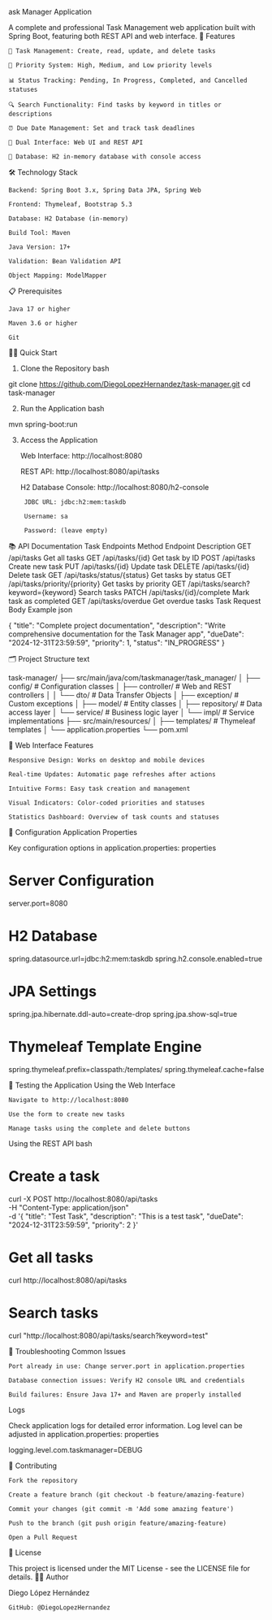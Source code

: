 ask Manager Application

A complete and professional Task Management web application built with Spring Boot, featuring both REST API and web interface.
🚀 Features

    📝 Task Management: Create, read, update, and delete tasks

    🎯 Priority System: High, Medium, and Low priority levels

    📊 Status Tracking: Pending, In Progress, Completed, and Cancelled statuses

    🔍 Search Functionality: Find tasks by keyword in titles or descriptions

    ⏰ Due Date Management: Set and track task deadlines

    📱 Dual Interface: Web UI and REST API

    💾 Database: H2 in-memory database with console access

🛠️ Technology Stack

    Backend: Spring Boot 3.x, Spring Data JPA, Spring Web

    Frontend: Thymeleaf, Bootstrap 5.3

    Database: H2 Database (in-memory)

    Build Tool: Maven

    Java Version: 17+

    Validation: Bean Validation API

    Object Mapping: ModelMapper

📋 Prerequisites

    Java 17 or higher

    Maven 3.6 or higher

    Git

🏃‍♂️ Quick Start
1. Clone the Repository
bash

git clone https://github.com/DiegoLopezHernandez/task-manager.git
cd task-manager

2. Run the Application
bash

mvn spring-boot:run

3. Access the Application

    Web Interface: http://localhost:8080

    REST API: http://localhost:8080/api/tasks

    H2 Database Console: http://localhost:8080/h2-console

        JDBC URL: jdbc:h2:mem:taskdb

        Username: sa

        Password: (leave empty)

📚 API Documentation
Task Endpoints
Method	Endpoint	Description
GET	/api/tasks	Get all tasks
GET	/api/tasks/{id}	Get task by ID
POST	/api/tasks	Create new task
PUT	/api/tasks/{id}	Update task
DELETE	/api/tasks/{id}	Delete task
GET	/api/tasks/status/{status}	Get tasks by status
GET	/api/tasks/priority/{priority}	Get tasks by priority
GET	/api/tasks/search?keyword={keyword}	Search tasks
PATCH	/api/tasks/{id}/complete	Mark task as completed
GET	/api/tasks/overdue	Get overdue tasks
Task Request Body Example
json

{
  "title": "Complete project documentation",
  "description": "Write comprehensive documentation for the Task Manager app",
  "dueDate": "2024-12-31T23:59:59",
  "priority": 1,
  "status": "IN_PROGRESS"
}

🗂️ Project Structure
text

task-manager/
├── src/main/java/com/taskmanager/task_manager/
│   ├── config/           # Configuration classes
│   ├── controller/       # Web and REST controllers
│   │   └── dto/         # Data Transfer Objects
│   ├── exception/       # Custom exceptions
│   ├── model/           # Entity classes
│   ├── repository/      # Data access layer
│   └── service/         # Business logic layer
│       └── impl/        # Service implementations
├── src/main/resources/
│   ├── templates/       # Thymeleaf templates
│   └── application.properties
└── pom.xml

🎨 Web Interface Features

    Responsive Design: Works on desktop and mobile devices

    Real-time Updates: Automatic page refreshes after actions

    Intuitive Forms: Easy task creation and management

    Visual Indicators: Color-coded priorities and statuses

    Statistics Dashboard: Overview of task counts and statuses

🔧 Configuration
Application Properties

Key configuration options in application.properties:
properties

# Server Configuration
server.port=8080

# H2 Database
spring.datasource.url=jdbc:h2:mem:taskdb
spring.h2.console.enabled=true

# JPA Settings
spring.jpa.hibernate.ddl-auto=create-drop
spring.jpa.show-sql=true

# Thymeleaf Template Engine
spring.thymeleaf.prefix=classpath:/templates/
spring.thymeleaf.cache=false

🧪 Testing the Application
Using the Web Interface

    Navigate to http://localhost:8080

    Use the form to create new tasks

    Manage tasks using the complete and delete buttons

Using the REST API
bash

# Create a task
curl -X POST http://localhost:8080/api/tasks \
  -H "Content-Type: application/json" \
  -d '{
    "title": "Test Task",
    "description": "This is a test task",
    "dueDate": "2024-12-31T23:59:59",
    "priority": 2
  }'

# Get all tasks
curl http://localhost:8080/api/tasks

# Search tasks
curl "http://localhost:8080/api/tasks/search?keyword=test"

🐛 Troubleshooting
Common Issues

    Port already in use: Change server.port in application.properties

    Database connection issues: Verify H2 console URL and credentials

    Build failures: Ensure Java 17+ and Maven are properly installed

Logs

Check application logs for detailed error information. Log level can be adjusted in application.properties:
properties

logging.level.com.taskmanager=DEBUG

🤝 Contributing

    Fork the repository

    Create a feature branch (git checkout -b feature/amazing-feature)

    Commit your changes (git commit -m 'Add some amazing feature')

    Push to the branch (git push origin feature/amazing-feature)

    Open a Pull Request

📄 License

This project is licensed under the MIT License - see the LICENSE file for details.
👨‍💻 Author

Diego López Hernández

    GitHub: @DiegoLopezHernandez
